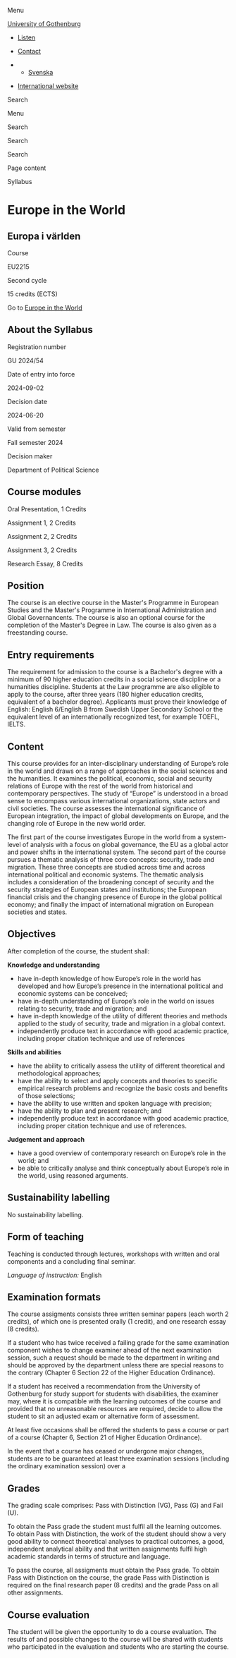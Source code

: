 Menu

[University of Gothenburg](/en)

- [Listen](//app-eu.readspeaker.com/cgi-bin/rsent?customerid=9467&lang=en_uk&readclass=region--content&url=https%3A%2F%2Fwww.gu.se%2Fen%2Fstudy-gothenburg%2Feurope-in-the-world-eu2215%2Fsyllabus%2F306851f0-2a5e-11ef-a2a0-4c1db4504bb5 "Listen with ReadSpeaker")

- [Contact](/en/contact)

- - [Svenska](/studera/hitta-utbildning/europa-i-varlden-eu2215/kursplan/306851f0-2a5e-11ef-a2a0-4c1db4504bb5)
- [International website](/en/study-gothenburg/europe-in-the-world-eu2215/syllabus/306851f0-2a5e-11ef-a2a0-4c1db4504bb5)

Search


Menu


Search


Search

Search

Page content

Syllabus


# Europe in the World

## Europa i världen

Course


EU2215


Second cycle


15 credits (ECTS)


Go to
[Europe in the World](/en/study-gothenburg/europe-in-the-world-eu2215)

## About the Syllabus

Registration number


GU 2024/54


Date of entry into force


2024-09-02


Decision date


2024-06-20


Valid from semester


Fall semester 2024


Decision maker


Department of Political Science


## Course modules

Oral Presentation, 1 Credits


Assignment 1, 2 Credits


Assignment 2, 2 Credits


Assignment 3, 2 Credits


Research Essay, 8 Credits


## Position

The course is an elective course in the Master's Programme in European Studies and the Master's Programme in International Administration and Global Governancents. The course is also an optional course for the completion of the Master's Degree in Law. The course is also given as a freestanding course.

## Entry requirements

The requirement for admission to the course is a Bachelor's degree with a minimum of 90 higher education credits in a social science discipline or a humanities discipline. Students at the Law programme are also eligible to apply to the course, after three years (180 higher education credits, equivalent of a bachelor degree). Applicants must prove their knowledge of English: English 6/English B from Swedish Upper Secondary School or the equivalent level of an internationally recognized test, for example TOEFL, IELTS.

## Content

This course provides for an inter-disciplinary understanding of Europe’s role in the world and draws on a range of approaches in the social sciences and the humanities. It examines the political, economic, social and security relations of Europe with the rest of the world from historical and contemporary perspectives. The study of “Europe” is understood in a broad sense to encompass various international organizations, state actors and civil societies. The course assesses the international significance of European integration, the impact of global developments on Europe, and the changing role of Europe in the new world order.

The first part of the course investigates Europe in the world from a system-level of analysis with a focus on global governance, the EU as a global actor and power shifts in the international system. The second part of the course pursues a thematic analysis of three core concepts: security, trade and migration. These three concepts are studied across time and across international political and economic systems. The thematic analysis includes a consideration of the broadening concept of security and the security strategies of European states and institutions; the European financial crisis and the changing presence of Europe in the global political economy; and finally the impact of international migration on European societies and states.

## Objectives

After completion of the course, the student shall:

**Knowledge and understanding**

- have in-depth knowledge of how Europe’s role in the world has developed and how Europe’s presence in the international political and economic systems can be conceived;
- have in-depth understanding of Europe’s role in the world on issues relating to security, trade and migration; and
- have in-depth knowledge of the utility of different theories and methods applied to the study of security, trade and migration in a global context.
- independently produce text in accordance with good academic practice, including proper citation technique and use of references

**Skills and abilities**

- have the ability to critically assess the utility of different theoretical and methodological approaches;
- have the ability to select and apply concepts and theories to specific empirical research problems and recognize the basic costs and benefits of those selections;
- have the ability to use written and spoken language with precision;
- have the ability to plan and present research; and
- independently produce text in accordance with good academic practice, including proper citation technique and use of references.

**Judgement and approach**

- have a good overview of contemporary research on Europe’s role in the world; and
- be able to critically analyse and think conceptually about Europe’s role in the world, using reasoned arguments.

## Sustainability labelling

No sustainability labelling.


## Form of teaching

Teaching is conducted through lectures, workshops with written and oral components and a concluding final seminar.

_Language of instruction:_ English

## Examination formats

The course assigments consists three written seminar papers (each worth 2 credits), of which one is presented orally (1 credit), and one research essay (8 credits).

If a student who has twice received a failing grade for the same examination component wishes to change examiner ahead of the next examination session, such a request should be made to the department in writing and should be approved by the department unless there are special reasons to the contrary (Chapter 6 Section 22 of the Higher Education Ordinance).

If a student has received a recommendation from the University of Gothenburg for study support for students with disabilities, the examiner may, where it is compatible with the learning outcomes of the course and provided that no unreasonable resources are required, decide to allow the student to sit an adjusted exam or alternative form of assessment.

At least five occasions shall be offered the students to pass a course or part of a course (Chapter 6, Section 21 of Higher Education Ordinance).

In the event that a course has ceased or undergone major changes, students are to be guaranteed at least three examination sessions (including the ordinary examination session) over a

## Grades

The grading scale comprises: Pass with Distinction (VG), Pass (G) and Fail (U).

To obtain the Pass grade the student must fulfil all the learning outcomes. To obtain Pass with Distinction, the work of the student should show a very good ability to connect theoretical analyses to practical outcomes, a good, independent analytical ability and that written assignments fulfil high academic standards in terms of structure and language.

To pass the course, all assigments must obtain the Pass grade. To obtain Pass with Distinction on the course, the grade Pass with Distinction is required on the final research paper (8 credits) and the grade Pass on all other assignments.

## Course evaluation

The student will be given the opportunity to do a course evaluation. The results of and possible changes to the course will be shared with students who participated in the evaluation and students who are starting the course.